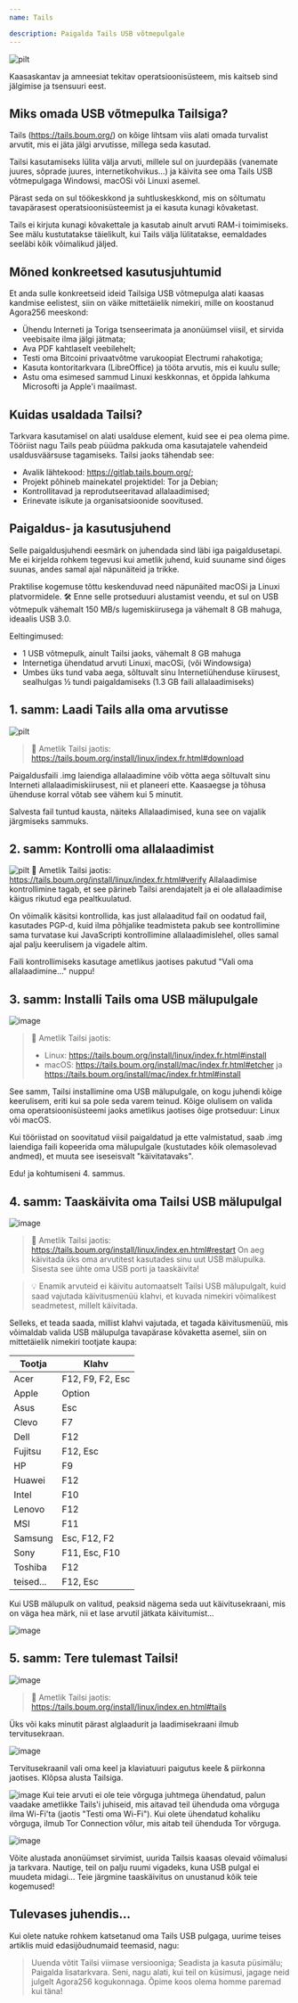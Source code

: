 ```yaml
---
name: Tails

description: Paigalda Tails USB võtmepulgale
---
```


![pilt](assets/cover.webp)

Kaasaskantav ja amneesiat tekitav operatsioonisüsteem, mis kaitseb sind jälgimise ja tsensuuri eest.

## Miks omada USB võtmepulka Tailsiga?

Tails (https://tails.boum.org/) on kõige lihtsam viis alati omada turvalist arvutit, mis ei jäta jälgi arvutisse, millega seda kasutad.

Tailsi kasutamiseks lülita välja arvuti, millele sul on juurdepääs (vanemate juures, sõprade juures, internetikohvikus...) ja käivita see oma Tails USB võtmepulgaga Windowsi, macOSi või Linuxi asemel.

Pärast seda on sul töökeskkond ja suhtluskeskkond, mis on sõltumatu tavapärasest operatsioonisüsteemist ja ei kasuta kunagi kõvaketast.

Tails ei kirjuta kunagi kõvakettale ja kasutab ainult arvuti RAM-i toimimiseks. See mälu kustutatakse täielikult, kui Tails välja lülitatakse, eemaldades seeläbi kõik võimalikud jäljed.

## Mõned konkreetsed kasutusjuhtumid

Et anda sulle konkreetseid ideid Tailsiga USB võtmepulga alati kaasas kandmise eelistest, siin on väike mittetäielik nimekiri, mille on koostanud Agora256 meeskond:

- Ühendu Interneti ja Toriga tsenseerimata ja anonüümsel viisil, et sirvida veebisaite ilma jälgi jätmata;
- Ava PDF kahtlaselt veebilehelt;
- Testi oma Bitcoini privaatvõtme varukoopiat Electrumi rahakotiga;
- Kasuta kontoritarkvara (LibreOffice) ja tööta arvutis, mis ei kuulu sulle;
- Astu oma esimesed sammud Linuxi keskkonnas, et õppida lahkuma Microsofti ja Apple'i maailmast.

## Kuidas usaldada Tailsi?

Tarkvara kasutamisel on alati usalduse element, kuid see ei pea olema pime. Tööriist nagu Tails peab püüdma pakkuda oma kasutajatele vahendeid usaldusväärsuse tagamiseks. Tailsi jaoks tähendab see:

- Avalik lähtekood: https://gitlab.tails.boum.org/;
- Projekt põhineb mainekatel projektidel: Tor ja Debian;
- Kontrollitavad ja reprodutseeritavad allalaadimised;
- Erinevate isikute ja organisatsioonide soovitused.

## Paigaldus- ja kasutusjuhend

Selle paigaldusjuhendi eesmärk on juhendada sind läbi iga paigaldusetapi. Me ei kirjelda rohkem tegevusi kui ametlik juhend, kuid suuname sind õiges suunas, andes samal ajal näpunäiteid ja trikke.

Praktilise kogemuse tõttu keskenduvad need näpunäited macOSi ja Linuxi platvormidele.
🛠️
Enne selle protseduuri alustamist veendu, et sul on USB võtmepulk vähemalt 150 MB/s lugemiskiirusega ja vähemalt 8 GB mahuga, ideaalis USB 3.0.

Eeltingimused:

- 1 USB võtmepulk, ainult Tailsi jaoks, vähemalt 8 GB mahuga
- Internetiga ühendatud arvuti Linuxi, macOSi, (või Windowsiga)
- Umbes üks tund vaba aega, sõltuvalt sinu Internetiühenduse kiirusest, sealhulgas ½ tundi paigaldamiseks (1.3 GB faili allalaadimiseks)

## 1. samm: Laadi Tails alla oma arvutisse

![pilt](assets/1.webp)

> 🔗 Ametlik Tailsi jaotis: https://tails.boum.org/install/linux/index.fr.html#download

Paigaldusfaili .img laiendiga allalaadimine võib võtta aega sõltuvalt sinu Interneti allalaadimiskiirusest, nii et planeeri ette. Kaasaegse ja tõhusa ühenduse korral võtab see vähem kui 5 minutit.

Salvesta fail tuntud kausta, näiteks Allalaadimised, kuna see on vajalik järgmiseks sammuks.

## 2. samm: Kontrolli oma allalaadimist

![pilt](assets/2.webp)
🔗 Ametlik Tailsi jaotis: https://tails.boum.org/install/linux/index.fr.html#verify
Allalaadimise kontrollimine tagab, et see pärineb Tailsi arendajatelt ja ei ole allalaadimise käigus rikutud ega pealtkuulatud.

On võimalik käsitsi kontrollida, kas just allalaaditud fail on oodatud fail, kasutades PGP-d, kuid ilma põhjalike teadmisteta pakub see kontrollimine sama turvatase kui JavaScripti kontrollimine allalaadimislehel, olles samal ajal palju keerulisem ja vigadele altim.

Faili kontrollimiseks kasutage ametlikus jaotises pakutud "Vali oma allalaadimine..." nuppu!

## 3. samm: Installi Tails oma USB mälupulgale

![image](assets/3.webp)

> 🔗 Ametlik Tailsi jaotis:
>
> - Linux: https://tails.boum.org/install/linux/index.fr.html#install
> - macOS: https://tails.boum.org/install/mac/index.fr.html#etcher ja https://tails.boum.org/install/mac/index.fr.html#install

See samm, Tailsi installimine oma USB mälupulgale, on kogu juhendi kõige keerulisem, eriti kui sa pole seda varem teinud. Kõige olulisem on valida oma operatsioonisüsteemi jaoks ametlikus jaotises õige protseduur: Linux või macOS.

Kui tööriistad on soovitatud viisil paigaldatud ja ette valmistatud, saab .img laiendiga faili kopeerida oma mälupulgale (kustutades kõik olemasolevad andmed), et muuta see iseseisvalt "käivitatavaks".

Edu! ja kohtumiseni 4. sammus.

## 4. samm: Taaskäivita oma Tailsi USB mälupulgal

![image](assets/4.webp)

> 🔗 Ametlik Tailsi jaotis: https://tails.boum.org/install/linux/index.en.html#restart
> On aeg käivitada üks oma arvutitest kasutades sinu uut USB mälupulka. Sisesta see ühte oma USB porti ja taaskäivita!

> 💡 Enamik arvuteid ei käivitu automaatselt Tailsi USB mälupulgalt, kuid saad vajutada käivitusmenüü klahvi, et kuvada nimekiri võimalikest seadmetest, millelt käivitada.

Selleks, et teada saada, millist klahvi vajutada, et tagada käivitusmenüü, mis võimaldab valida USB mälupulga tavapärase kõvaketta asemel, siin on mittetäielik nimekiri tootjate kaupa:

| Tootja       | Klahv            |
| ------------ | ---------------- |
| Acer         | F12, F9, F2, Esc |
| Apple        | Option           |
| Asus         | Esc              |
| Clevo        | F7               |
| Dell         | F12              |
| Fujitsu      | F12, Esc         |
| HP           | F9               |
| Huawei       | F12              |
| Intel        | F10              |
| Lenovo       | F12              |
| MSI          | F11              |
| Samsung      | Esc, F12, F2     |
| Sony         | F11, Esc, F10    |
| Toshiba      | F12              |
| teised...    | F12, Esc         |

Kui USB mälupulk on valitud, peaksid nägema seda uut käivitusekraani, mis on väga hea märk, nii et lase arvutil jätkata käivitumist...

![image](assets/5.webp)

## 5. samm: Tere tulemast Tailsi!

![image](assets/6.webp)

> 🔗 Ametlik Tailsi jaotis: https://tails.boum.org/install/linux/index.en.html#tails

Üks või kaks minutit pärast alglaadurit ja laadimisekraani ilmub tervitusekraan.

![image](assets/7.webp)

Tervitusekraanil vali oma keel ja klaviatuuri paigutus keele & piirkonna jaotises. Klõpsa alusta Tailsiga.

![image](assets/8.webp)
Kui teie arvuti ei ole teie võrguga juhtmega ühendatud, palun vaadake ametlikke Tails'i juhiseid, mis aitavad teil ühenduda oma võrguga ilma Wi-Fi'ta (jaotis "Testi oma Wi-Fi").
Kui olete ühendatud kohaliku võrguga, ilmub Tor Connection võlur, mis aitab teil ühenduda Tor võrguga.

![image](assets/9.webp)

Võite alustada anonüümset sirvimist, uurida Tailsis kaasas olevaid võimalusi ja tarkvara. Nautige, teil on palju ruumi vigadeks, kuna USB pulgal ei muudeta midagi... Teie järgmine taaskäivitus on unustanud kõik teie kogemused!

## Tulevases juhendis...

Kui olete natuke rohkem katsetanud oma Tails USB pulgaga, uurime teises artiklis muid edasijõudnumaid teemasid, nagu:

> Uuenda võtit Tailsi viimase versiooniga; Seadista ja kasuta püsimälu; Paigalda lisatarkvara.
> Seni, nagu alati, kui teil on küsimusi, jagage neid julgelt Agora256 kogukonnaga. Õpime koos olema homme paremad kui täna!